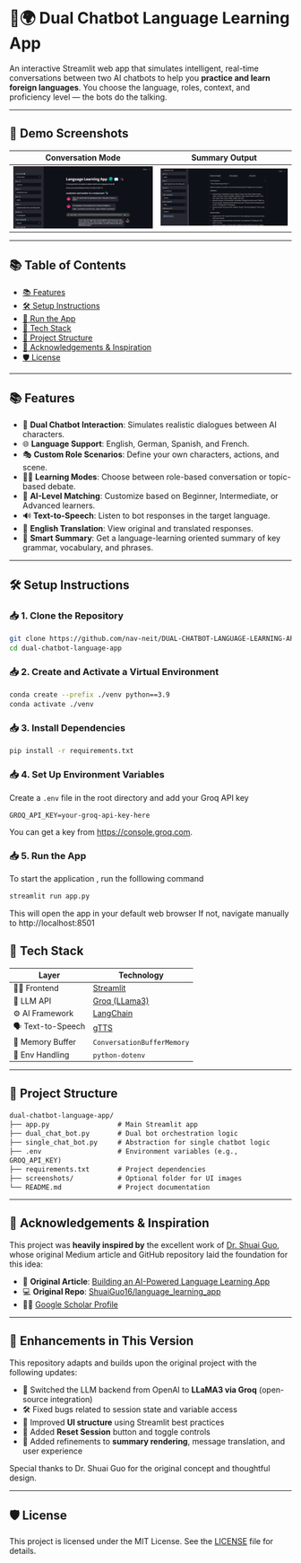 # 🧠🌍 Dual Chatbot Language Learning App

An interactive Streamlit web app that simulates intelligent, real-time conversations between two AI chatbots to help you **practice and learn foreign languages**. You choose the language, roles, context, and proficiency level — the bots do the talking.

---

## 📸 Demo Screenshots

| Conversation Mode | Summary Output |
|-------------------|----------------|
| ![Chat UI](screenshots/chat_ui.jpg) | ![Summary UI](screenshots/summary_ui.jpg) |

---

## 📚 Table of Contents

- [📚 Features](#-features)
- [🛠 Setup Instructions](#-setup-instructions)
- [🚀 Run the App](#-run-the-app)
- [🧠 Tech Stack](#-tech-stack)
- [📁 Project Structure](#-project-structure)
- [🙏 Acknowledgements & Inspiration](#-acknowledgements--inspiration)
- [🛡️ License](#️-license)

---

## 📚 Features

- 🤖 **Dual Chatbot Interaction**: Simulates realistic dialogues between AI characters.
- 🌐 **Language Support**: English, German, Spanish, and French.
- 🎭 **Custom Role Scenarios**: Define your own characters, actions, and scene.
- 🧑‍🏫 **Learning Modes**: Choose between role-based conversation or topic-based debate.
- 🧠 **AI-Level Matching**: Customize based on Beginner, Intermediate, or Advanced learners.
- 🔊 **Text-to-Speech**: Listen to bot responses in the target language.
- 🔄 **English Translation**: View original and translated responses.
- 📝 **Smart Summary**: Get a language-learning oriented summary of key grammar, vocabulary, and phrases.

---

## 🛠 Setup Instructions

### 📥 1. Clone the Repository

```bash
git clone https://github.com/nav-neit/DUAL-CHATBOT-LANGUAGE-LEARNING-APP.git
cd dual-chatbot-language-app
```

### 📥 2. Create and Activate a Virtual Environment

```bash
conda create --prefix ./venv python==3.9
conda activate ./venv
```

### 📥 3. Install Dependencies
```bash
pip install -r requirements.txt
```

### 📥 4. Set Up Environment Variables

Create a `.env` file in the root directory and add your Groq API key

```env
GROQ_API_KEY=your-groq-api-key-here
```
You can get a key from https://console.groq.com.


### 📥 5. Run the App
To start the application , run the folllowing command
```bash
streamlit run app.py
```
This will open the app in your default web browser
If not, navigate manually to http://localhost:8501

## 🧠 Tech Stack

| Layer             | Technology                            |
|------------------|----------------------------------------|
| 👨‍💻 Frontend     | [Streamlit](https://streamlit.io)        |
| 🧠 LLM API        | [Groq (LLama3)](https://groq.com)       |
| ⚙️ AI Framework   | [LangChain](https://www.langchain.com) |
| 🗣️ Text-to-Speech | [gTTS](https://pypi.org/project/gTTS/) |
| 💾 Memory Buffer  | `ConversationBufferMemory`             |
| 🔐 Env Handling   | `python-dotenv`                        |

---

## 📁 Project Structure

```plaintext
dual-chatbot-language-app/
├── app.py                 # Main Streamlit app
├── dual_chat_bot.py       # Dual bot orchestration logic
├── single_chat_bot.py     # Abstraction for single chatbot logic
├── .env                   # Environment variables (e.g., GROQ_API_KEY)
├── requirements.txt       # Project dependencies
├── screenshots/           # Optional folder for UI images
└── README.md              # Project documentation
```
---

## 🙏 Acknowledgements & Inspiration

This project was **heavily inspired by** the excellent work of [Dr. Shuai Guo](https://medium.com/@shuaiguo), whose original Medium article and GitHub repository laid the foundation for this idea:

- 📄 **Original Article**: [Building an AI-Powered Language Learning App](https://medium.com/data-science/building-an-ai-powered-language-learning-app-learning-from-two-ai-chatting-6db7f9b0d7cd)
- 💻 **Original Repo**: [ShuaiGuo16/language_learning_app](https://github.com/ShuaiGuo16/language_learning_app)
- 👨‍🎓 [Google Scholar Profile](https://scholar.google.com/citations?user=F8A2PUQAAAAJ&hl=en)

---

## 🔧 Enhancements in This Version

This repository adapts and builds upon the original project with the following updates:

- 🔁 Switched the LLM backend from OpenAI to **LLaMA3 via Groq** (open-source integration)
- 🛠️ Fixed bugs related to session state and variable access
- 🎨 Improved **UI structure** using Streamlit best practices
- 🔄 Added **Reset Session** button and toggle controls
- 🧠 Added refinements to **summary rendering**, message translation, and user experience

Special thanks to Dr. Shuai Guo for the original concept and thoughtful design.

---

## 🛡️ License

This project is licensed under the MIT License. See the [LICENSE](LICENSE) file for details.